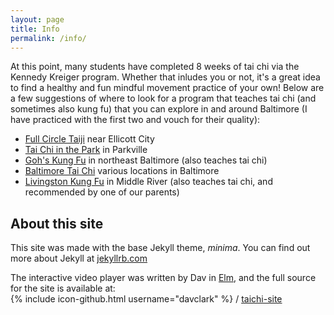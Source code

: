 ```yaml
---
layout: page
title: Info
permalink: /info/
---
```


At this point, many students have completed 8 weeks of tai chi via the Kennedy
Kreiger program. Whether that inludes you or not, it's a great idea to find a
healthy and fun mindful movement practice of your own! Below are a few
suggestions of where to look for a program that teaches tai chi (and sometimes
also kung fu) that you can explore in and around Baltimore (I have practiced
with the first two and vouch for their quality):

- [Full Circle Taiji](http://www.fullcircle-taichi.com/) near Ellicott City
- [Tai Chi in the Park](https://www.facebook.com/belmontparktaiji/) in
  Parkville
- [Goh's Kung Fu](http://gohskungfu.com/) in northeast Baltimore (also teaches
  tai chi)
- [Baltimore Tai Chi](http://www.baltimoretaichi.com/) various locations in
  Baltimore
- [Livingston Kung Fu](http://www.livingstonskungfu.com/) in Middle River (also
  teaches tai chi, and recommended by one of our parents)

## About this site

This site was made with the base Jekyll theme, *minima*. You can find out more
about Jekyll at [jekyllrb.com](http://jekyllrb.com/)

The interactive video player was written by Dav in [Elm](http://elm-lang.org/),
and the full source for the site is available at:
<span style="white-space: nowrap;">
{% include icon-github.html username="davclark" %} </span> /
[taichi-site](https://github.com/davclark/taichi-site)
